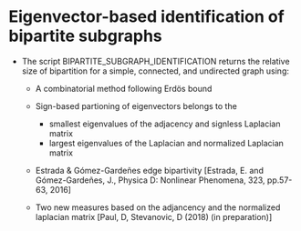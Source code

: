 # Eigenvector-based identification of bipartite subgraphs

* The script BIPARTITE_SUBGRAPH_IDENTIFICATION returns the relative size of bipartition for a simple, connected, and undirected graph using: 
   
   * A combinatorial method following Erdös bound
   
   * Sign-based partioning of eigenvectors belongs to the 
   
      *  smallest eigenvalues of the adjacency and signless Laplacian matrix
      *  largest eigenvalues of the Laplacian and normalized Laplacian matrix
      
   * Estrada & Gómez-Gardeñes  edge bipartivity [Estrada, E. and Gómez-Gardeñes, J., Physica D: Nonlinear Phenomena, 323, pp.57-63, 2016]
   
   * Two new measures based on the adjancency and the normalized laplacian matrix [Paul, D, Stevanovic, D (2018) (in preparation)] 
